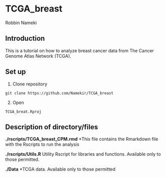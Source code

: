 # TCGA_breast

Robbin Nameki

## Introduction
This is a tutorial on how to analyze breast cancer data from The Cancer Genome Atlas Network (TCGA). 

## Set up
1. Clone repository
```
git clone https://github.com/Namekir/TCGA_breast
```
2. Open 
```
TCGA_breat.Rproj
```

## Description of directory/files
**./rscripts/TCGA_breast_CPM.rmd** 
 *This file contains the Rmarkdown file with the Rscripts to run the analysis

**./rscripts/Utils.R**
Utility Rscript for libraries and functions. Available only to those permitted.

**./Data** 
 *TCGA data. Available only to those permitted

